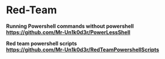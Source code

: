 # Red-Team

<B>Running Powershell commands without powershell  <B><br>
  https://github.com/Mr-Un1k0d3r/PowerLessShell
  
  Red team powershell scripts <br>
  https://github.com/Mr-Un1k0d3r/RedTeamPowershellScripts
